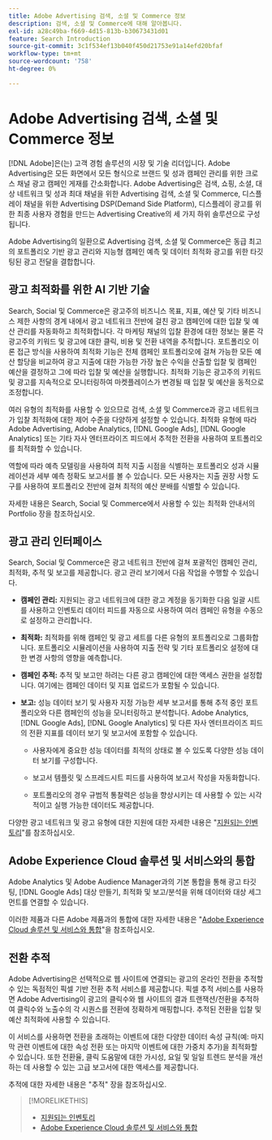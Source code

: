 ```yaml
---
title: Adobe Advertising 검색, 소셜 및 Commerce 정보
description: 검색, 소셜 및 Commerce에 대해 알아봅니다.
exl-id: a28c49ba-f669-4d15-813b-b30673431d01
feature: Search Introduction
source-git-commit: 3c1f534ef13b040f450d21753e91a14efd20bfaf
workflow-type: tm+mt
source-wordcount: '758'
ht-degree: 0%

---
```


# Adobe Advertising 검색, 소셜 및 Commerce 정보

[!DNL Adobe]은(는) 고객 경험 솔루션의 시장 및 기술 리더입니다. Adobe Advertising은 모든 화면에서 모든 형식으로 브랜드 및 성과 캠페인 관리를 위한 크로스 채널 광고 캠페인 게재를 간소화합니다. Adobe Advertising은 검색, 쇼핑, 소셜, 대상 네트워크 및 성과 최대 채널을 위한 Advertising 검색, 소셜 및 Commerce, 디스플레이 채널을 위한 Advertising DSP(Demand Side Platform), 디스플레이 광고를 위한 최종 사용자 경험을 만드는 Advertising Creative의 세 가지 하위 솔루션으로 구성됩니다.

Adobe Advertising의 일환으로 Advertising 검색, 소셜 및 Commerce은 동급 최고의 포트폴리오 기반 광고 관리와 지능형 캠페인 예측 및 데이터 최적화 광고를 위한 타깃팅된 광고 전달을 결합합니다.

## 광고 최적화를 위한 AI 기반 기술

Search, Social 및 Commerce은 광고주의 비즈니스 목표, 지표, 예산 및 기타 비즈니스 제한 사항의 경계 내에서 광고 네트워크 전반에 걸친 광고 캠페인에 대한 입찰 및 예산 관리를 자동화하고 최적화합니다. 각 마케팅 채널의 입찰 환경에 대한 정보는 물론 각 광고주의 키워드 및 광고에 대한 클릭, 비용 및 전환 내역을 추적합니다. 포트폴리오 이론 접근 방식을 사용하여 최적화 기능은 전체 캠페인 포트폴리오에 걸쳐 가능한 모든 예산 할당을 비교하여 광고 지출에 대한 가능한 가장 높은 수익을 산출할 입찰 및 캠페인 예산을 결정하고 그에 따라 입찰 및 예산을 실행합니다. 최적화 기능은 광고주의 키워드 및 광고를 지속적으로 모니터링하여 마켓플레이스가 변경될 때 입찰 및 예산을 동적으로 조정합니다.

여러 유형의 최적화를 사용할 수 있으므로 검색, 소셜 및 Commerce과 광고 네트워크가 입찰 최적화에 대한 제어 수준을 다양하게 설정할 수 있습니다. 최적화 유형에 따라 Adobe Advertising, Adobe Analytics, [!DNL Google Ads], [!DNL Google Analytics] 또는 기타 자사 엔터프라이즈 피드에서 추적한 전환을 사용하여 포트폴리오를 최적화할 수 있습니다.

역할에 따라 예측 모델링을 사용하여 최적 지출 시점을 식별하는 포트폴리오 성과 시뮬레이션과 세부 예측 정확도 보고서를 볼 수 있습니다. 모든 사용자는 지출 권장 사항 도구를 사용하여 포트폴리오 전반에 걸쳐 최적의 예산 분배를 식별할 수 있습니다.

자세한 내용은 Search, Social 및 Commerce에서 사용할 수 있는 최적화 안내서의 Portfolio 장을 참조하십시오.

## 광고 관리 인터페이스

Search, Social 및 Commerce은 광고 네트워크 전반에 걸쳐 포괄적인 캠페인 관리, 최적화, 추적 및 보고를 제공합니다. 광고 관리 보기에서 다음 작업을 수행할 수 있습니다.

* **캠페인 관리:** 지원되는 광고 네트워크에 대한 광고 계정을 동기화한 다음 일괄 시트를 사용하고 인벤토리 데이터 피드를 자동으로 사용하여 여러 캠페인 유형을 수동으로 설정하고 관리합니다.

* **최적화:** 최적화를 위해 캠페인 및 광고 세트를 다른 유형의 포트폴리오로 그룹화합니다. 포트폴리오 시뮬레이션을 사용하여 지출 전략 및 기타 포트폴리오 설정에 대한 변경 사항의 영향을 예측합니다.

* **캠페인 추적:** 추적 및 보고만 하려는 다른 광고 캠페인에 대한 액세스 권한을 설정합니다. 여기에는 캠페인 데이터 및 지표 업로드가 포함될 수 있습니다.

* **보고:** 성능 데이터 보기 및 사용자 지정 가능한 세부 보고서를 통해 추적 중인 포트폴리오와 다른 캠페인의 성능을 모니터링하고 분석합니다. Adobe Analytics, [!DNL Google Ads], [!DNL Google Analytics] 및 다른 자사 엔터프라이즈 피드의 전환 지표를 데이터 보기 및 보고서에 포함할 수 있습니다.

   * 사용자에게 중요한 성능 데이터를 최적의 상태로 볼 수 있도록 다양한 성능 데이터 보기를 구성합니다.

   * 보고서 템플릿 및 스프레드시트 피드를 사용하여 보고서 작성을 자동화합니다.

   * 포트폴리오의 경우 규범적 통찰력은 성능을 향상시키는 데 사용할 수 있는 시각적이고 실행 가능한 데이터도 제공합니다.

다양한 광고 네트워크 및 광고 유형에 대한 지원에 대한 자세한 내용은 &quot;[지원되는 인벤토리](/help/search-social-commerce/introduction/supported-inventory.md)&quot;를 참조하십시오.

## Adobe Experience Cloud 솔루션 및 서비스와의 통합

Adobe Analytics 및 Adobe Audience Manager과의 기본 통합을 통해 광고 타깃팅, [!DNL Google Ads] 대상 만들기, 최적화 및 보고/분석을 위해 데이터와 대상 세그먼트를 연결할 수 있습니다.

이러한 제품과 다른 Adobe 제품과의 통합에 대한 자세한 내용은 &quot;[Adobe Experience Cloud 솔루션 및 서비스와 통합](/help/search-social-commerce/introduction/integrations.md)&quot;을 참조하십시오.

## 전환 추적

Adobe Advertising은 선택적으로 웹 사이트에 연결되는 광고의 온라인 전환을 추적할 수 있는 독점적인 픽셀 기반 전환 추적 서비스를 제공합니다. 픽셀 추적 서비스를 사용하면 Adobe Advertising이 광고의 클릭수와 웹 사이트의 결과 트랜잭션/전환을 추적하여 클릭수와 노출수의 각 시퀀스를 전환에 정확하게 매핑합니다. 추적된 전환을 입찰 및 예산 최적화에 사용할 수 있습니다.

이 서비스를 사용하면 전환을 초래하는 이벤트에 대한 다양한 데이터 속성 규칙(예: 마지막 관련 이벤트에 대한 속성 전환 또는 마지막 이벤트에 대한 가중치 추가)을 최적화할 수 있습니다. 또한 전환율, 클릭 도움말에 대한 가시성, 요일 및 일일 트렌드 분석을 개선하는 데 사용할 수 있는 고급 보고서에 대한 액세스를 제공합니다.

추적에 대한 자세한 내용은 &quot;추적&quot; 장을 참조하십시오.

>[!MORELIKETHIS]
>
>* [지원되는 인벤토리](supported-inventory.md)
>* [Adobe Experience Cloud 솔루션 및 서비스와 통합](integrations.md)
